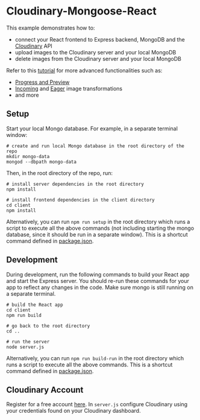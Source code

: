 # Cloudinary-Mongoose-React

This example demonstrates how to:

-   connect your React frontend to Express backend, MongoDB and the [Cloudinary](https://cloudinary.com/) API
-   upload images to the Cloudinary server and your local MongoDB
-   delete images from the Cloudinary server and your local MongoDB

Refer to this [tutorial](https://cloudinary.com/blog/build_the_back_end_for_your_own_instagram_style_app_with_cloudinary) for more advanced functionalities such as:

- [Progress and Preview](https://cloudinary.com/blog/build_the_back_end_for_your_own_instagram_style_app_with_cloudinary#progress_and_preview)
- [Incoming](https://cloudinary.com/blog/build_the_back_end_for_your_own_instagram_style_app_with_cloudinary#incoming_transformation) and [Eager](https://cloudinary.com/blog/build_the_back_end_for_your_own_instagram_style_app_with_cloudinary#eager_transformation) image transformations
- and more

## Setup
Start your local Mongo database.  For example, in a separate terminal window:

```
# create and run local Mongo database in the root directory of the repo
mkdir mongo-data
mongod --dbpath mongo-data
```

Then, in the root directory of the repo, run:
```
# install server dependencies in the root directory
npm install

# install frontend dependencies in the client directory
cd client
npm install
```

Alternatively, you can run `npm run setup` in the root directory which runs a script to execute all the above commands (not including starting the mongo database, since it should be run in a separate window). This is a shortcut command defined in [package.json](package.json).

## Development

During development, run the following commands to build your React app and start the Express server.  You should re-run these commands for your app to reflect any changes in the code. Make sure mongo is still running on a separate terminal.

```
# build the React app
cd client
npm run build

# go back to the root directory
cd ..

# run the server
node server.js
```

Alternatively, you can run `npm run build-run` in the root directory which runs a script to execute all the above commands. This is a shortcut command defined in [package.json](package.json).

## Cloudinary Account

Register for a free account [here](https://cloudinary.com/users/register/free). In `server.js` configure Cloudinary using your credentials found on your Cloudinary dashboard.
